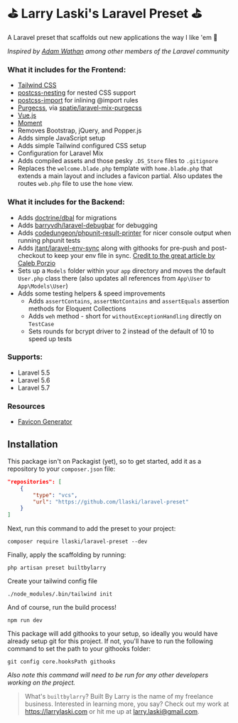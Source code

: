 # ⛳️ Larry Laski's Laravel Preset ⛳️

A Laravel preset that scaffolds out new applications the way I like 'em 👊

_Inspired by [Adam Wathan](https://github.com/adamwathan/laravel-preset) among other members of the Laravel community_

### What it includes for the Frontend:

- [Tailwind CSS](https://tailwindcss.com)
- [postcss-nesting](https://github.com/jonathantneal/postcss-nesting) for nested CSS support
- [postcss-import](https://github.com/postcss/postcss-import) for inlining @import rules
- [Purgecss](https://www.purgecss.com/), via [spatie/laravel-mix-purgecss](https://github.com/spatie/laravel-mix-purgecss)
- [Vue.js](https://vuejs.org/)
- [Moment](https://momentjs.com/)
- Removes Bootstrap, jQuery, and Popper.js
- Adds simple JavaScript setup
- Adds simple Tailwind configured CSS setup
- Configuration for Laravel Mix
- Adds compiled assets and those pesky `.DS_Store` files to `.gitignore`
- Replaces the `welcome.blade.php` template with `home.blade.php` that extends a main layout and includes a favicon partial. Also updates the routes `web.php` file to use the `home` view.

### What it includes for the Backend:

- Adds [doctrine/dbal](https://laravel.com/docs/5.7/migrations#modifying-columns) for migrations 
- Adds [barryvdh/laravel-debugbar](https://github.com/barryvdh/laravel-debugbar) for debugging
- Adds [codedungeon/phpunit-result-printer](https://github.com/mikeerickson/phpunit-pretty-result-printer) for nicer console output when running phpunit tests
- Adds [jtant/laravel-env-sync](https://github.com/JulienTant/Laravel-Env-Sync) along with githooks for pre-push and post-checkout to keep your env file in sync. [Credit to the great article by Caleb Porzio](https://tighten.co/blog/dot-env-files-the-silent-killer)
- Sets up a `Models` folder within your `app` directory and moves the default `User.php` class there (also updates all references from `App\User` to `App\Models\User`)
- Adds some testing helpers & speed improvements
    + Adds `assertContains`, `assertNotContains` and `assertEquals` assertion methods for Eloquent Collections
    + Adds `weh` method - short for `withoutExceptionHandling` directly on `TestCase`
    + Sets rounds for bcrypt driver to 2 instead of the default of 10 to speed up tests


### Supports:

- Laravel 5.5
- Laravel 5.6
- Laravel 5.7

### Resources

- [Favicon Generator](https://realfavicongenerator.net/)

## Installation

This package isn't on Packagist (yet), so to get started, add it as a repository to your `composer.json` file:

```json
"repositories": [
    {
        "type": "vcs",
        "url": "https://github.com/llaski/laravel-preset"
    }
]
```

Next, run this command to add the preset to your project:

```
composer require llaski/laravel-preset --dev
```

Finally, apply the scaffolding by running:

```
php artisan preset builtbylarry
```

Create your tailwind config file

```
./node_modules/.bin/tailwind init
```

And of course, run the build process!

```
npm run dev
```


This package will add githooks to your setup, so ideally you would have already setup git for this project. If not, you'll have to run the following command to set the path to your githooks folder:

```
git config core.hooksPath githooks
```

_Also note this command will need to be run for any other developers working on the project._ 

> What's `builtbylarry`? Built By Larry is the name of my freelance business. Interested in learning more, you say? Check out my work at https://larrylaski.com or hit me up at larry.laski@gmail.com.
